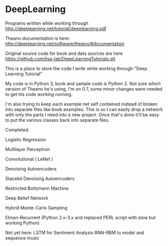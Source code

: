 # DeepLearning
Programs written while working through http://deeplearning.net/tutorial/deeplearning.pdf

Theano documentation is here: http://deeplearning.net/software/theano/#documentation

Original source code for book and data sources are here https://github.com/lisa-lab/DeepLearningTutorials.git


This is a place to store the code I write while working through "Deep Learning Tutorial"

My code is in Python 3, book and sample code is Python 2. Not sure which version of Theano he's using, I'm on 0.7, some minor changes were needed to get his code working running.

I'm also trying to keep each example net self contained instead of broken into separate files like book examples. This is so I can easily drop a network with only the parts I need into a new project. Once that's done it'll be easy to put the various classes back into separate files.


Completed:

Logistic Regression

Multilayer Perceptron

Convolutional ( LeNet )

Denoising Autoencoders

Stacekd Denoising Autoencoders

Restricted Boltzmann Machine

Deep Belief Network

Hybrid Monte-Carlo Sampling

Elman-Recurrent (Python 2.x-3.x and replaced PERL script with slow but working Python)


Not yet here:
LSTM for Sentiment Analysis
RNN-RBM to model and sequence music

